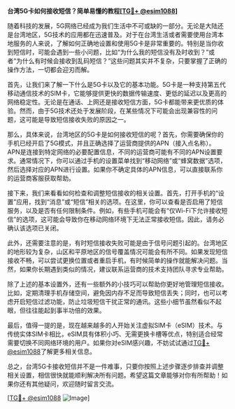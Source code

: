 **台湾5G卡如何接收短信？简单易懂的教程[[TG💪+ @esim1088](https://t.me/s/esim1088)]**

随着科技的发展，5G网络已经成为我们生活中不可或缺的一部分。无论是大陆还是台湾地区，5G技术的应用都在迅速普及。对于在台湾生活或者需要使用台湾本地服务的人来说，了解如何正确地设置和使用5G卡是非常重要的。特别是当你收到短信时，可能会遇到一些小问题，比如“为什么我的短信没有及时收到？”或者“为什么有时候会接收到乱码短信？”这些问题其实并不复杂，只要掌握了正确的操作方法，一切都会迎刃而解。

首先，让我们来了解一下什么是5G卡以及它的基本功能。5G卡是一种支持第五代移动通信技术的SIM卡，它能够提供更快的数据传输速度、更低的延迟以及更高的网络稳定性。无论是在通话、上网还是接收短信方面，5G卡都能带来更优质的体验。然而，由于5G技术还处于发展阶段，在某些情况下可能会出现兼容性的问题，这可能是导致短信接收失败的原因之一。

那么，具体来说，台湾地区的5G卡是如何接收短信的呢？首先，你需要确保你的手机已经开启了5G模式，并且正确选择了运营商提供的APN（接入点名称）。APN是连接到特定网络的必要配置信息，不同的运营商可能有不同的APN设置要求。通常情况下，你可以通过手机的设置菜单找到“移动网络”或“蜂窝数据”选项，然后选择对应的APN进行设置。如果你不确定具体的APN信息，可以直接联系你的运营商客服获取帮助。

接下来，我们来看看如何检查和调整短信接收的相关设置。首先，打开手机的“设置”应用，找到“消息”或“短信”相关的选项。在这里，你可以查看是否启用了短信服务，以及是否有任何限制条件。例如，有些手机可能会有“仅Wi-Fi下允许接收短信”的选项，这可能会导致你在移动网络环境下无法正常接收短信。因此，请务必确认该选项已关闭。

此外，还需要注意的是，有时短信接收失败可能是由于信号问题引起的。台湾地区的地形较为复杂，山区和平原地区的信号覆盖情况可能会有所不同。如果发现短信接收不畅，可以尝试更换位置或者重启手机，有时候简单的操作就能解决问题。当然，如果你长期遇到类似的情况，建议联系运营商的技术支持团队寻求专业帮助。

除了上述的基本设置外，还有一些额外的小技巧可以帮助你更好地管理短信接收。比如，定期清理手机存储空间，避免因内存不足而导致短信丢失；同时，也可以考虑开启短信过滤功能，防止垃圾短信干扰正常的通讯。这些小细节虽然看似不起眼，但往往能起到事半功倍的效果。

最后，值得一提的是，现在越来越多的人开始关注虚拟SIM卡（eSIM）技术。与传统实体SIM卡相比，eSIM具有体积小巧、无需更换卡槽等优点，特别适合经常需要切换不同网络环境的用户。如果你对eSIM感兴趣，不妨试试通过[TG💪+ @esim1088](https://t.me/s/esim1088)了解更多相关信息。

总之，台湾5G卡接收短信并不是一件难事，只要你按照上述步骤逐步排查并调整相关设置，相信很快就能顺利解决所有问题。希望这篇文章能够对你有所帮助！如果你还有其他疑问，欢迎随时留言交流。

[[TG💪+ @esim1088](https://t.me/s/esim1088) ![Image](https://i.postimg.cc/4NQfJmqS/Snipaste-2025-05-13-00-14-12.png)]